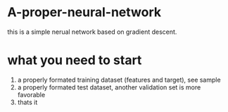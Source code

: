 # A-proper-neural-network
this is a simple nerual network based on gradient descent.
# what you need to start
1. a properly formated training dataset (features and target), see sample
2. a properly formated test dataset, another validation set is more favorable
3. thats it
